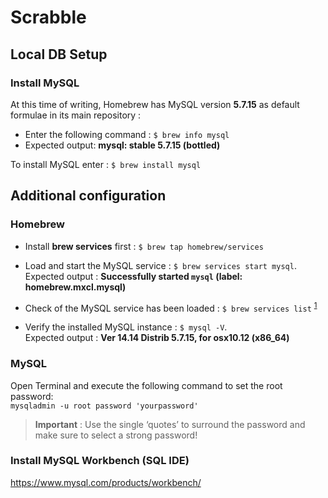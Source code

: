 # Scrabble

## Local DB Setup

### Install MySQL
At this time of writing, Homebrew has MySQL version **5.7.15** as default formulae in its main repository :

* Enter the following command : `$ brew info mysql`  
* Expected output: **mysql: stable 5.7.15 (bottled)**

To install MySQL enter : `$ brew install mysql`

## Additional configuration
### Homebrew

* Install **brew services** first : `$ brew tap homebrew/services`
* Load and start the MySQL service : `$ brew services start mysql`.   
Expected output : **Successfully started `mysql` (label: homebrew.mxcl.mysql)** 	  

* Check of the MySQL service has been loaded : `$ brew services list` <sup>[1](#1)</sup>

* Verify the installed MySQL instance : `$ mysql -V`.   
Expected output : **Ver 14.14 Distrib 5.7.15, for osx10.12 (x86_64)**  


### MySQL
Open Terminal and execute the following command to set the root password:  
 `mysqladmin -u root password 'yourpassword'`  

> **Important** : Use the single ‘quotes’ to surround the password and make sure to select a strong password!

### Install MySQL Workbench (SQL IDE)
https://www.mysql.com/products/workbench/

